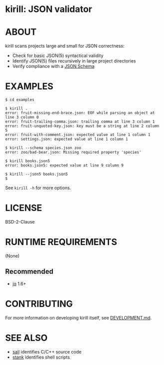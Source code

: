 # kirill: JSON validator

# ABOUT

kirill scans projects large and small for JSON correctness:

* Check for basic JSON(5) syntactical validity
* Identify JSON(5) files recursively in large project directories
* Verify compliance with a [JSON Schema](https://json-schema.org/)

# EXAMPLES

```console
$ cd examples

$ kirill .
error: fruit-missing-end-brace.json: EOF while parsing an object at line 3 column 0
error: fruit-trailing-comma.json: trailing comma at line 3 column 1
error: fruit-unquoted-key.json: key must be a string at line 2 column 5
error: fruit-with-comment.json: expected value at line 1 column 1
error: settings.json: expected value at line 1 column 1

$ kirill --schema species.json zoo
error: zoo/bad-bear.json: Missing required property 'species'

$ kirill books.json5
error: books.json5: expected value at line 9 column 9

$ kirill --json5 books.json5
$
```

See `kirill -h` for more options.

# LICENSE

BSD-2-Clause

# RUNTIME REQUIREMENTS

(None)

## Recommended

* [jq](https://jqlang.github.io/jq/) 1.6+

# CONTRIBUTING

For more information on developing kirill itself, see [DEVELOPMENT.md](DEVELOPMENT.md).

# SEE ALSO

* [sail](https://github.com/mcandre/sail) identifies C/C++ source code
* [stank](https://github.com/mcandre/stank) identifies shell scripts
